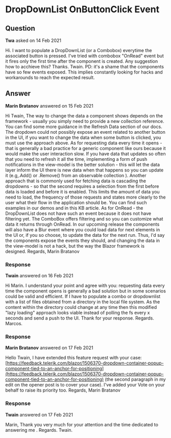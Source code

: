 # DropDownList OnButtonClick Event

## Question

**Twa** asked on 14 Feb 2021

Hi. I want to populate a DropDownList (or a Combobox) everytime the associated button is pressed. I've tried with combobox "OnRead" event but it fires only the first time after the component is created. Any suggestion how to acchieve this? Thanks. Twain. PD: it's a shame that the components have so few events exposed. This implies constantly looking for hacks and workarounds to reach the expected result.

## Answer

**Marin Bratanov** answered on 15 Feb 2021

Hi Twain, The way to change the data a component shows depends on the framework - usually you simply need to provide a new collection reference. You can find some more guidance in the Refresh Data section of our docs. The dropdown could not possibly expose an event related to another button in the UI, if you want to change the data when some button is clicked, you must use the approach above. As for requesting data every time it opens - that is generally a bad practice for a generic component like ours because it would make the user interaction slow. If you have data that updates so often that you need to refresh it all the time, implementing a form of push notifications in the view-model is the better solution - this will let the data layer inform the UI there is new data when that happens so you can update it (e.g,.Add() or .Remove() from an observable collection ). Another approach that is commonly used for fetching data is cascading the dropdowns - so that the second requires a selection from the first before data is loaded and before it is enabled. This limits the amount of data you need to load, the frequency of those requests and states more clearly to the user what their flow in the application should be. You can find such examples in our demos and in this KB article. As for OnRead - the DropDownList does not have such an event because it does not have filtering yet. The ComboBox offers filtering and so you can customize what data it returns through OnRead. In our upcoming release the components will also have a Blur event where you could load data for next elements in the UI or, if you so choose, to update the data for the next run. Thus, I'd say the components expose the events they should, and changing the data in the view-model is not a hack, but the way the Blazor framework is designed. Regards, Marin Bratanov

### Response

**Twain** answered on 16 Feb 2021

Hi Marin. I understand your point and agree with you: requesting data every time the component opens is generally a bad solution but in some scenarios could be valid and efficient. If I have to populate a combo or dropdownlist with a list of files obtained from a directory in the local file system. As the content within the directory could change at any time then this modified "lazy loading" approach looks viable instead of polling the fs every x seconds and send a push to the UI. Thank for your response. Regards. Marcos.

### Response

**Marin Bratanov** answered on 17 Feb 2021

Hello Twain, I have extended this feature request with your case: [https://feedback.telerik.com/blazor/1506370-dropdown-container-popup-component-tied-to-an-anchor-for-positioning](https://feedback.telerik.com/blazor/1506370-dropdown-container-popup-component-tied-to-an-anchor-for-positioning) (the second paragraph in my edit on the opener post is to cover your case). I've added your Vote on your behalf to raise its priority too. Regards, Marin Bratanov

### Response

**Twain** answered on 17 Feb 2021

Marin, Thank you very much for your attention and the time dedicated to answering me . Regards. Twain.
